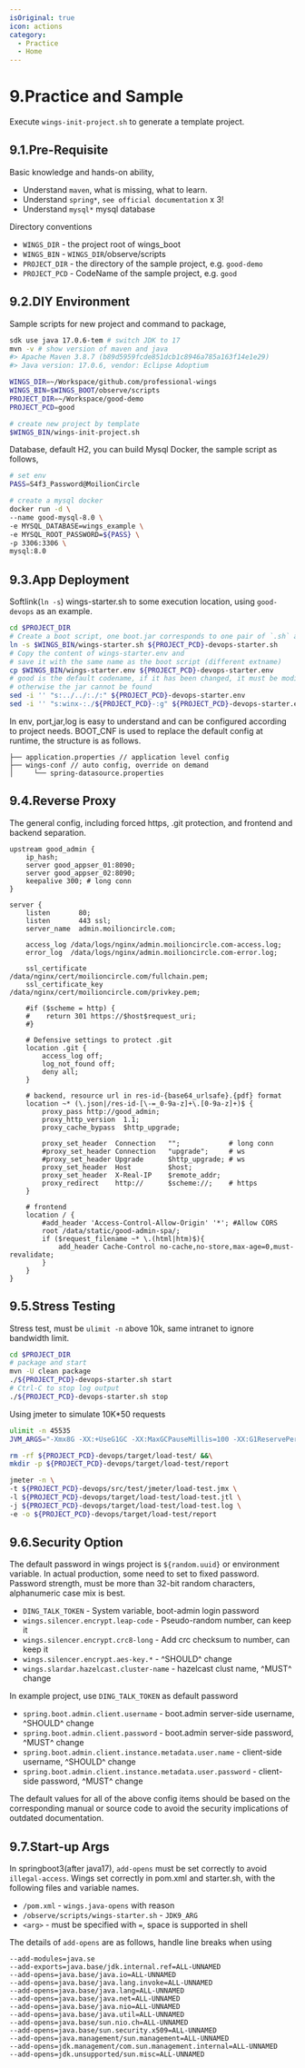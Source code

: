 ```yaml
---
isOriginal: true
icon: actions
category:
  - Practice
  - Home
---
```


# 9.Practice and Sample

Execute `wings-init-project.sh` to generate a template project.

## 9.1.Pre-Requisite

Basic knowledge and hands-on ability,

* Understand `maven`, what is missing, what to learn.
* Understand `spring*`, `see official documentation` x 3!
* Understand `mysql*` mysql database

Directory conventions

* `WINGS_DIR` - the project root of wings_boot
* `WINGS_BIN` - `WINGS_DIR`/observe/scripts
* `PROJECT_DIR` - the directory of the sample project, e.g. `good-demo`
* `PROJECT_PCD` - CodeName of the sample project, e.g. `good`

## 9.2.DIY Environment

Sample scripts for new project and command to package,

```bash
sdk use java 17.0.6-tem # switch JDK to 17
mvn -v # show version of maven and java
#> Apache Maven 3.8.7 (b89d5959fcde851dcb1c8946a785a163f14e1e29)
#> Java version: 17.0.6, vendor: Eclipse Adoptium

WINGS_DIR=~/Workspace/github.com/professional-wings
WINGS_BIN=$WINGS_BOOT/observe/scripts
PROJECT_DIR=~/Workspace/good-demo
PROJECT_PCD=good

# create new project by template
$WINGS_BIN/wings-init-project.sh
```

Database, default H2, you can build Mysql Docker, the sample script as follows,

```bash
# set env
PASS=S4f3_Password@MoilionCircle

# create a mysql docker
docker run -d \
--name good-mysql-8.0 \
-e MYSQL_DATABASE=wings_example \
-e MYSQL_ROOT_PASSWORD=${PASS} \
-p 3306:3306 \
mysql:8.0
```

## 9.3.App Deployment

Softlink(`ln -s`) wings-starter.sh to some execution location, using `good-devops` as an example.

```bash
cd $PROJECT_DIR
# Create a boot script, one boot.jar corresponds to one pair of `.sh` and `.env`
ln -s $WINGS_BIN/wings-starter.sh ${PROJECT_PCD}-devops-starter.sh
# Copy the content of wings-starter.env and 
# save it with the same name as the boot script (different extname)
cp $WINGS_BIN/wings-starter.env ${PROJECT_PCD}-devops-starter.env
# good is the default codename, if it has been changed, it must be modified,
# otherwise the jar cannot be found
sed -i '' "s:../../:./:" ${PROJECT_PCD}-devops-starter.env
sed -i '' "s:winx-:./${PROJECT_PCD}-:g" ${PROJECT_PCD}-devops-starter.env
```

In env, port,jar,log is easy to understand and can be configured according to project needs.
BOOT_CNF is used to replace the default config at runtime, the structure is as follows.

```text
├── application.properties // application level config
├── wings-conf // auto config, override on demand
│     └── spring-datasource.properties
```

## 9.4.Reverse Proxy

The general config, including forced https, .git protection, and frontend and backend separation.

```nginx
upstream good_admin {
    ip_hash;
    server good_appser_01:8090;
    server good_appser_02:8090;
    keepalive 300; # long conn
}

server {
    listen       80;
    listen       443 ssl;
    server_name  admin.moilioncircle.com;

    access_log /data/logs/nginx/admin.moilioncircle.com-access.log;
    error_log  /data/logs/nginx/admin.moilioncircle.com-error.log;

    ssl_certificate     /data/nginx/cert/moilioncircle.com/fullchain.pem;
    ssl_certificate_key /data/nginx/cert/moilioncircle.com/privkey.pem;

    #if ($scheme = http) {
    #    return 301 https://$host$request_uri;
    #}
    
    # Defensive settings to protect .git
    location .git {
        access_log off;
        log_not_found off;
        deny all;
    }

    # backend, resource url in res-id-{base64_urlsafe}.{pdf} format
    location ~* (\.json|/res-id-[\-=_0-9a-z]+\.[0-9a-z]+)$ {
        proxy_pass http://good_admin;
        proxy_http_version  1.1;
        proxy_cache_bypass  $http_upgrade;
    
        proxy_set_header  Connection   "";            # long conn
        #proxy_set_header Connection   "upgrade";     # ws
        #proxy_set_header Upgrade      $http_upgrade; # ws
        proxy_set_header  Host         $host;
        proxy_set_header  X-Real-IP    $remote_addr;
        proxy_redirect    http://      $scheme://;    # https
    }

    # frontend
    location / {
        #add_header 'Access-Control-Allow-Origin' '*'; #Allow CORS
        root /data/static/good-admin-spa/;
        if ($request_filename ~* \.(html|htm)$){
            add_header Cache-Control no-cache,no-store,max-age=0,must-revalidate;
        }
    }
}
```

## 9.5.Stress Testing

Stress test, must be `ulimit -n` above 10k, same intranet to ignore bandwidth limit.

```bash
cd $PROJECT_DIR
# package and start
mvn -U clean package
./${PROJECT_PCD}-devops-starter.sh start
# Ctrl-C to stop log output
./${PROJECT_PCD}-devops-starter.sh stop
```

Using jmeter to simulate 10K*50 requests

```bash
ulimit -n 45535
JVM_ARGS="-Xmx8G -XX:+UseG1GC -XX:MaxGCPauseMillis=100 -XX:G1ReservePercent=20"

rm -rf ${PROJECT_PCD}-devops/target/load-test/ &&\
mkdir -p ${PROJECT_PCD}-devops/target/load-test/report

jmeter -n \
-t ${PROJECT_PCD}-devops/src/test/jmeter/load-test.jmx \
-l ${PROJECT_PCD}-devops/target/load-test/load-test.jtl \
-j ${PROJECT_PCD}-devops/target/load-test/load-test.log \
-e -o ${PROJECT_PCD}-devops/target/load-test/report
```

## 9.6.Security Option

The default password in wings project is `${random.uuid}` or environment variable.
In actual production, some need to set to fixed password. Password strength,
must be more than 32-bit random characters, alphanumeric case mix is best.

* `DING_TALK_TOKEN` - System variable, boot-admin login password
* `wings.silencer.encrypt.leap-code` - Pseudo-random number, can keep it
* `wings.silencer.encrypt.crc8-long` - Add crc checksum to number, can keep it
* `wings.silencer.encrypt.aes-key.*` - ^SHOULD^ change
* `wings.slardar.hazelcast.cluster-name` - hazelcast clust name, ^MUST^ change

In example project, use `DING_TALK_TOKEN` as default password

* `spring.boot.admin.client.username` - boot.admin server-side username, ^SHOULD^ change
* `spring.boot.admin.client.password` - boot.admin server-side password, ^MUST^ change
* `spring.boot.admin.client.instance.metadata.user.name` - client-side username, ^SHOULD^ change
* `spring.boot.admin.client.instance.metadata.user.password` - client-side password, ^MUST^ change

The default values for all of the above config items should be based on the corresponding manual or source code
to avoid the security implications of outdated documentation.

## 9.7.Start-up Args

In springboot3(after java17), `add-opens` must be set correctly to avoid `illegal-access`.
Wings set correctly in pom.xml and starter.sh, with the following files and variable names.

* `/pom.xml` - `wings.java-opens` with reason
* `/observe/scripts/wings-starter.sh` - `JDK9_ARG`
* `<arg>` - must be specified with `=`, space is supported in shell

The details of `add-opens` are as follows, handle line breaks when using

```text
--add-modules=java.se
--add-exports=java.base/jdk.internal.ref=ALL-UNNAMED
--add-opens=java.base/java.io=ALL-UNNAMED
--add-opens=java.base/java.lang.invoke=ALL-UNNAMED
--add-opens=java.base/java.lang=ALL-UNNAMED
--add-opens=java.base/java.net=ALL-UNNAMED
--add-opens=java.base/java.nio=ALL-UNNAMED
--add-opens=java.base/java.util=ALL-UNNAMED
--add-opens=java.base/sun.nio.ch=ALL-UNNAMED
--add-opens=java.base/sun.security.x509=ALL-UNNAMED
--add-opens=java.management/sun.management=ALL-UNNAMED
--add-opens=jdk.management/com.sun.management.internal=ALL-UNNAMED
--add-opens=jdk.unsupported/sun.misc=ALL-UNNAMED
```
